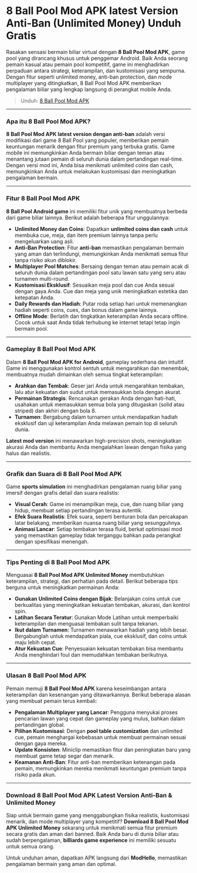# 8 Ball Pool Mod APK latest Version Anti-Ban (Unlimited Money) Unduh Gratis

Rasakan sensasi bermain biliar virtual dengan **8 Ball Pool Mod APK**, game pool yang dirancang khusus untuk penggemar Android. Baik Anda seorang pemain kasual atau pemain pool kompetitif, game ini menghadirkan perpaduan antara strategi, keterampilan, dan kustomisasi yang sempurna. Dengan fitur seperti unlimited money, anti-ban protection, dan mode multiplayer yang ditingkatkan, 8 Ball Pool Mod APK memberikan pengalaman biliar yang lengkap langsung di perangkat mobile Anda.

>Unduh: [8 Ball Pool Mod APK](https://modhello.com/8-ball-pool/)

---

### Apa itu 8 Ball Pool Mod APK?

**8 Ball Pool Mod APK latest version dengan anti-ban** adalah versi modifikasi dari game 8 Ball Pool yang populer, memberikan pemain keuntungan menarik dengan fitur premium yang terbuka gratis. Game mobile ini memungkinkan Anda bermain biliar dengan teman atau menantang jutaan pemain di seluruh dunia dalam pertandingan real-time. Dengan versi mod ini, Anda bisa menikmati unlimited coins dan cash, memungkinkan Anda untuk melakukan kustomisasi dan meningkatkan pengalaman bermain.

---

### Fitur 8 Ball Pool Mod APK

**8 Ball Pool Android game** ini memiliki fitur unik yang membuatnya berbeda dari game biliar lainnya. Berikut adalah beberapa fitur unggulannya:

- **Unlimited Money dan Coins**: Dapatkan **unlimited coins dan cash** untuk membuka cue, meja, dan item premium lainnya tanpa perlu mengeluarkan uang asli.
- **Anti-Ban Protection**: Fitur **anti-ban** memastikan pengalaman bermain yang aman dan terlindungi, memungkinkan Anda menikmati semua fitur tanpa risiko akun diblokir.
- **Multiplayer Pool Matches**: Bersaing dengan teman atau pemain acak di seluruh dunia dalam pertandingan pool satu lawan satu yang seru atau turnamen multi-round.
- **Kustomisasi Eksklusif**: Sesuaikan meja pool dan cue Anda sesuai dengan gaya Anda. Cue dan meja yang unik meningkatkan estetika dan ketepatan Anda.
- **Daily Rewards dan Hadiah**: Putar roda setiap hari untuk memenangkan hadiah seperti coins, cues, dan bonus dalam game lainnya.
- **Offline Mode**: Berlatih dan tingkatkan keterampilan Anda secara offline. Cocok untuk saat Anda tidak terhubung ke internet tetapi tetap ingin bermain pool.

---

### Gameplay 8 Ball Pool Mod APK

Dalam **8 Ball Pool Mod APK for Android**, gameplay sederhana dan intuitif. Game ini menggunakan kontrol sentuh untuk mengarahkan dan menembak, membuatnya mudah dimainkan oleh semua tingkat keterampilan:

- **Arahkan dan Tembak**: Geser jari Anda untuk mengarahkan tembakan, lalu atur kekuatan dan sudut untuk memasukkan bola dengan akurat.
- **Permainan Strategis**: Rencanakan gerakan Anda dengan hati-hati, usahakan untuk memasukkan semua bola yang ditugaskan (solid atau striped) dan akhiri dengan bola 8.
- **Turnamen**: Bergabung dalam turnamen untuk mendapatkan hadiah eksklusif dan uji keterampilan Anda melawan pemain top di seluruh dunia.

**Latest mod version** ini menawarkan high-precision shots, meningkatkan akurasi Anda dan membantu Anda mengalahkan lawan dengan fisika yang halus dan realistis.

---

### Grafik dan Suara di 8 Ball Pool Mod APK

Game **sports simulation** ini menghadirkan pengalaman ruang biliar yang imersif dengan grafis detail dan suara realistis:

- **Visual Cerah**: Game ini menampilkan meja, cue, dan ruang biliar yang hidup, membuat setiap pertandingan terasa autentik.
- **Efek Suara Realistis**: Efek suara, seperti benturan bola dan percakapan latar belakang, memberikan nuansa ruang biliar yang sesungguhnya.
- **Animasi Lancar**: Setiap tembakan terasa fluid, berkat optimisasi mod yang memastikan gameplay tidak terganggu bahkan pada perangkat dengan spesifikasi menengah.

---

### Tips Penting di 8 Ball Pool Mod APK

Menguasai **8 Ball Pool Mod APK Unlimited Money** membutuhkan keterampilan, strategi, dan perhatian pada detail. Berikut beberapa tips berguna untuk meningkatkan permainan Anda:

- **Gunakan Unlimited Coins dengan Bijak**: Belanjakan coins untuk cue berkualitas yang meningkatkan kekuatan tembakan, akurasi, dan kontrol spin.
- **Latihan Secara Teratur**: Gunakan Mode Latihan untuk memperbaiki keterampilan dan menguasai tembakan sulit tanpa tekanan.
- **Ikut dalam Turnamen**: Turnamen menawarkan hadiah yang lebih besar. Bergabunglah untuk mendapatkan piala, cue eksklusif, dan coins untuk maju lebih cepat.
- **Atur Kekuatan Cue**: Penyesuaian kekuatan tembakan bisa membantu Anda menghindari foul dan memudahkan tembakan berikutnya.

---

### Ulasan 8 Ball Pool Mod APK

Pemain memuji **8 Ball Pool Mod APK** karena keseimbangan antara keterampilan dan kesenangan yang ditawarkannya. Berikut beberapa alasan yang membuat pemain terus kembali:

- **Pengalaman Multiplayer yang Lancar**: Pengguna menyukai proses pencarian lawan yang cepat dan gameplay yang mulus, bahkan dalam pertandingan global.
- **Pilihan Kustomisasi**: Dengan **pool table customization** dan unlimited cue, pemain menghargai kebebasan untuk membuat permainan sesuai dengan gaya mereka.
- **Update Konsisten**: Miniclip memastikan fitur dan peningkatan baru yang membuat game tetap segar dan menarik.
- **Keamanan Anti-Ban**: Fitur anti-ban memberikan ketenangan pada pemain, memungkinkan mereka menikmati keuntungan premium tanpa risiko pada akun.

---

### Download 8 Ball Pool Mod APK Latest Version Anti-Ban & Unlimited Money

Siap untuk bermain game yang menggabungkan fisika realistis, kustomisasi menarik, dan mode multiplayer yang kompetitif? **Download 8 Ball Pool Mod APK Unlimited Money** sekarang untuk menikmati semua fitur premium secara gratis dan aman dari banned. Baik Anda baru di dunia biliar atau sudah berpengalaman, **billiards game experience** ini memiliki sesuatu untuk semua orang.

Untuk unduhan aman, dapatkan APK langsung dari **ModHello**, memastikan pengalaman bermain yang aman dan optimal.
